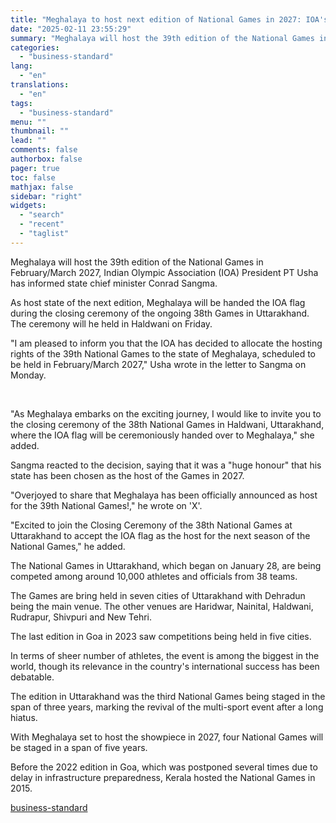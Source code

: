 ```yaml
---
title: "Meghalaya to host next edition of National Games in 2027: IOA's PT Usha"
date: "2025-02-11 23:55:29"
summary: "Meghalaya will host the 39th edition of the National Games in February/March 2027, Indian Olympic Association (IOA) President PT Usha has informed state chief minister Conrad Sangma. As host state of the next edition, Meghalaya will be handed the IOA flag during the closing ceremony of the ongoing 38th Games..."
categories:
  - "business-standard"
lang:
  - "en"
translations:
  - "en"
tags:
  - "business-standard"
menu: ""
thumbnail: ""
lead: ""
comments: false
authorbox: false
pager: true
toc: false
mathjax: false
sidebar: "right"
widgets:
  - "search"
  - "recent"
  - "taglist"
---
```


Meghalaya will host the 39th edition of the National Games in February/March 2027, Indian Olympic Association (IOA) President PT Usha has informed state chief minister Conrad Sangma.

As host state of the next edition, Meghalaya will be handed the IOA flag during the closing ceremony of the ongoing 38th Games in Uttarakhand. The ceremony will he held in Haldwani on Friday.

"I am pleased to inform you that the IOA has decided to allocate the hosting rights of the 39th National Games to the state of Meghalaya, scheduled to be held in February/March 2027," Usha wrote in the letter to Sangma on Monday.

 

"As Meghalaya embarks on the exciting journey, I would like to invite you to the closing ceremony of the 38th National Games in Haldwani, Uttarakhand, where the IOA flag will be ceremoniously handed over to Meghalaya," she added.

Sangma reacted to the decision, saying that it was a "huge honour" that his state has been chosen as the host of the Games in 2027.

"Overjoyed to share that Meghalaya has been officially announced as host for the 39th National Games!," he wrote on 'X'.

"Excited to join the Closing Ceremony of the 38th National Games at Uttarakhand to accept the IOA flag as the host for the next season of the National Games," he added.

The National Games in Uttarakhand, which began on January 28, are being competed among around 10,000 athletes and officials from 38 teams.

The Games are bring held in seven cities of Uttarakhand with Dehradun being the main venue. The other venues are Haridwar, Nainital, Haldwani, Rudrapur, Shivpuri and New Tehri.

The last edition in Goa in 2023 saw competitions being held in five cities.

In terms of sheer number of athletes, the event is among the biggest in the world, though its relevance in the country's international success has been debatable.

The edition in Uttarakhand was the third National Games being staged in the span of three years, marking the revival of the multi-sport event after a long hiatus.

With Meghalaya set to host the showpiece in 2027, four National Games will be staged in a span of five years.

Before the 2022 edition in Goa, which was postponed several times due to delay in infrastructure preparedness, Kerala hosted the National Games in 2015.

[business-standard](https://www.business-standard.com/sports/other-sports-news/meghalaya-to-host-next-edition-of-national-games-in-2027-ioa-s-pt-usha-125021101869_1.html)
